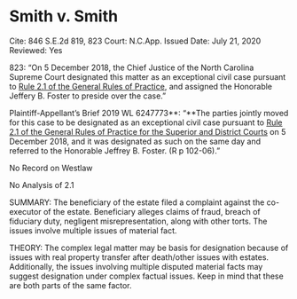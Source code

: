 # Smith v. Smith

Cite: 846 S.E.2d 819, 823
Court: N.C.App.
Issued Date: July 21, 2020
Reviewed: Yes

823: “On 5 December 2018, the Chief Justice of the North Carolina Supreme Court designated this matter as an exceptional civil case pursuant to [Rule 2.1 of the General Rules of Practice](https://1.next.westlaw.com/Link/Document/FullText?findType=L&pubNum=1008947&cite=NCRSUPDR2.1&originatingDoc=Ie3d994f0cb6e11ea82a1dac72ed6b0b6&refType=LQ&originationContext=document&transitionType=DocumentItem&ppcid=2b32e86ff33d4905a25ff2fcb31dffeb&contextData=(sc.Search)), and assigned the Honorable Jeffery B. Foster to preside over the case.”

Plaintiff-Appellant’s Brief 2019 WL 6247773**: “**The parties jointly moved for this case to be designated as an exceptional civil case pursuant to [Rule 2.1 of the General Rules of Practice for the Superior and District Courts](https://1.next.westlaw.com/Link/Document/FullText?findType=L&pubNum=1008947&cite=NCRSUPDR2.1&originatingDoc=I40c7511e0d9a11eabe11e0a012830c99&refType=LQ&originationContext=document&transitionType=DocumentItem&ppcid=8c11eccc7e0a4f48bfb555606c77f45c&contextData=(sc.RelatedInfo)) on 5 December 2018, and it was designated as such on the same day and referred to the Honorable Jeffrey B. Foster. (R p 102-06).”

No Record on Westlaw

No Analysis of 2.1

SUMMARY: The beneficiary of the estate filed a complaint against the co-executor of the estate. Beneficiary alleges claims of fraud, breach of fiduciary duty, negligent misrepresentation, along with other torts. The issues involve multiple issues of material fact. 

THEORY: The complex legal matter may be basis for designation because of issues with real property transfer after death/other issues with estates. Additionally, the issues involving multiple disputed material facts may suggest designation under complex factual issues. Keep in mind that these are both parts of the same factor.